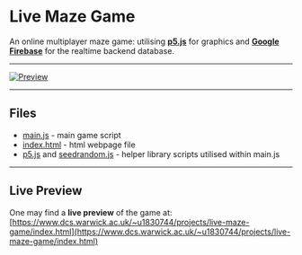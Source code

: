 # Live Maze Game

An online multiplayer maze game: utilising **[p5.js](https://p5js.org/)** for graphics and **[Google Firebase](https://firebase.google.com/)** for the realtime backend database.

---

[![Preview](https://i.imgur.com/atwlOsM.png)](https://www.dcs.warwick.ac.uk/~u1830744/projects/live-maze-game/index.html)

---

## Files

 - [main.js](main.js) - main game script
 - [index.html](index.html) - html webpage file
 - [p5.js](https://p5js.org/) and [seedrandom.js](https://github.com/davidbau/seedrandom) - helper library scripts utilised within main.js

---

## Live Preview

One may find a **live preview** of the game at:  
[https://www.dcs.warwick.ac.uk/~u1830744/projects/live-maze-game/index.html](https://www.dcs.warwick.ac.uk/~u1830744/projects/live-maze-game/index.html)
